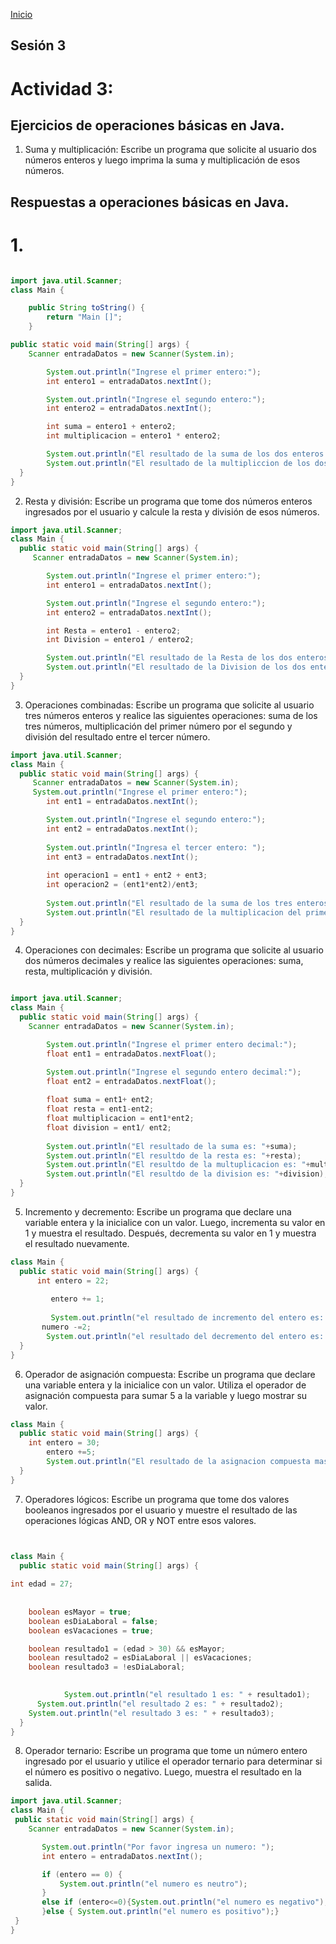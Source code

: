 <!-- No borrar o modificar -->
[Inicio](./index.md)

## Sesión 3 


<!-- Su documentación aquí -->

# Actividad 3: 
## Ejercicios de operaciones básicas en Java.
1.  Suma y multiplicación: Escribe un programa que solicite al usuario dos números enteros y luego imprima la suma y multiplicación de esos números.
## Respuestas a operaciones básicas en Java.
# 1. 
~~~ java

import java.util.Scanner;
class Main {

	public String toString() {
		return "Main []";
	}

public static void main(String[] args) {
    Scanner entradaDatos = new Scanner(System.in);

        System.out.println("Ingrese el primer entero:");
        int entero1 = entradaDatos.nextInt();

        System.out.println("Ingrese el segundo entero:");
        int entero2 = entradaDatos.nextInt();

        int suma = entero1 + entero2;
        int multiplicacion = entero1 * entero2;

        System.out.println("El resultado de la suma de los dos enteros es: " + suma);
        System.out.println("El resultado de la multipliccion de los dos enteros es: " + multiplicacion);
  }
}
~~~

2. Resta y división: Escribe un programa que tome dos números enteros ingresados por el usuario y calcule la resta y división de esos números.


~~~ java
import java.util.Scanner;
class Main {
  public static void main(String[] args) {
     Scanner entradaDatos = new Scanner(System.in);

        System.out.println("Ingrese el primer entero:");
        int entero1 = entradaDatos.nextInt();

        System.out.println("Ingrese el segundo entero:");
        int entero2 = entradaDatos.nextInt();

        int Resta = entero1 - entero2;
        int Division = entero1 / entero2;

        System.out.println("El resultado de la Resta de los dos enteros: " + Resta);
        System.out.println("El resultado de la Division de los dos enteros: " + Division);
  }
}
~~~
3. Operaciones combinadas: Escribe un programa que solicite al usuario tres números enteros y realice las siguientes operaciones: suma de los tres números, multiplicación del primer número por el segundo y división del resultado entre el tercer número.

~~~ java
import java.util.Scanner;
class Main {
  public static void main(String[] args) {
     Scanner entradaDatos = new Scanner(System.in);
     System.out.println("Ingrese el primer entero:");
        int ent1 = entradaDatos.nextInt();

        System.out.println("Ingrese el segundo entero:");
        int ent2 = entradaDatos.nextInt();
        
        System.out.println("Ingresa el tercer entero: ");
        int ent3 = entradaDatos.nextInt();
        
        int operacion1 = ent1 + ent2 + ent3;
        int operacion2 = (ent1*ent2)/ent3;
        
        System.out.println("El resultado de la suma de los tres enteros es : " +operacion1);
        System.out.println("El resultado de la multiplicacion del primer entero por el segundo y division por el tercer entero es: "+operacion2);
  }
}
~~~

4. Operaciones con decimales: Escribe un programa que solicite al usuario dos números decimales y realice las siguientes operaciones: suma, resta, multiplicación y división.
~~~ java

import java.util.Scanner;
class Main {
  public static void main(String[] args) {
    Scanner entradaDatos = new Scanner(System.in);

        System.out.println("Ingrese el primer entero decimal:");
        float ent1 = entradaDatos.nextFloat();

        System.out.println("Ingrese el segundo entero decimal:");
        float ent2 = entradaDatos.nextFloat();
        
        float suma = ent1+ ent2;
        float resta = ent1-ent2;
        float multiplicacion = ent1*ent2;
        float division = ent1/ ent2;
        
        System.out.println("El resultado de la suma es: "+suma);
        System.out.println("El resultdo de la resta es: "+resta);
        System.out.println("El resultdo de la multuplicacion es: "+multiplicacion);
        System.out.println("El resultdo de la division es: "+division);
  }
}
~~~
5. Incremento y decremento: Escribe un programa que declare una variable entera y la inicialice con un valor. Luego, incrementa su valor en 1 y muestra el resultado. Después, decrementa su valor en 1 y muestra el resultado nuevamente.

~~~ java
class Main {
  public static void main(String[] args) {
      int entero = 22;
        
         entero += 1;
        
         System.out.println("el resultado de incremento del entero es: "+numero);
       numero -=2;
        System.out.println("el resultado del decremento del entero es: "+numero);
  }
}
~~~


6. Operador de asignación compuesta: Escribe un programa que declare una variable entera y la inicialice con un valor. Utiliza el operador de asignación compuesta para sumar 5 a la variable y luego mostrar su valor.

~~~java
class Main {
  public static void main(String[] args) {
    int entero = 30;
        entero +=5;
        System.out.println("El resultado de la asignacion compuesta mas 5 es:"+entero);
  }
}
~~~


7. Operadores lógicos: Escribe un programa que tome dos valores booleanos ingresados por el usuario y muestre el resultado de las operaciones lógicas AND, OR y NOT entre esos valores.
~~~java


class Main {
  public static void main(String[] args) {
     
int edad = 27;
        
        
    boolean esMayor = true;
    boolean esDiaLaboral = false;
    boolean esVacaciones = true;

    boolean resultado1 = (edad > 30) && esMayor;
    boolean resultado2 = esDiaLaboral || esVacaciones;
    boolean resultado3 = !esDiaLaboral;

        
            System.out.println("el resultado 1 es: " + resultado1);
      System.out.println("el resultado 2 es: " + resultado2);
    System.out.println("el resultado 3 es: " + resultado3);
  }
}
~~~

8. Operador ternario: Escribe un programa que tome un número entero ingresado por el usuario y utilice el operador ternario para determinar si el número es positivo o negativo. Luego, muestra el resultado en la salida.
   
 ~~~java
 import java.util.Scanner;
class Main {
  public static void main(String[] args) {
     Scanner entradaDatos = new Scanner(System.in);

        System.out.println("Por favor ingresa un numero: ");
        int entero = entradaDatos.nextInt();

        if (entero == 0) {
            System.out.println("el numero es neutro");
        }
        else if (entero<=0){System.out.println("el numero es negativo");
        }else { System.out.println("el numero es positivo");}
  }
}
~~~




